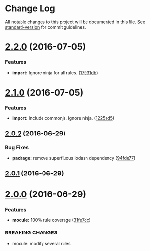 # Change Log

All notable changes to this project will be documented in this file. See [standard-version](https://github.com/conventional-changelog/standard-version) for commit guidelines.

<a name="2.2.0"></a>
# [2.2.0](https://github.com/ninja/eslint-config-ninja/compare/v2.1.0...v2.2.0) (2016-07-05)


### Features

* **import:** Ignore ninja for all rules. ([17931db](https://github.com/ninja/eslint-config-ninja/commit/17931db))



<a name="2.1.0"></a>
# [2.1.0](https://github.com/ninja/eslint-config-ninja/compare/v2.0.2...v2.1.0) (2016-07-05)


### Features

* **import:** Include commonjs. Ignore ninja. ([1225ad5](https://github.com/ninja/eslint-config-ninja/commit/1225ad5))



<a name="2.0.2"></a>
## [2.0.2](https://github.com/ninja/eslint-config-ninja/compare/v2.0.1...v2.0.2) (2016-06-29)


### Bug Fixes

* **package:** remove superfluous lodash dependency ([94fde77](https://github.com/ninja/eslint-config-ninja/commit/94fde77))



<a name="2.0.1"></a>
## [2.0.1](https://github.com/ninja/eslint-config-ninja/compare/v2.0.0...v2.0.1) (2016-06-29)



<a name="2.0.0"></a>
# [2.0.0](https://github.com/ninja/eslint-config-ninja/compare/1.1.5...v2.0.0) (2016-06-29)


### Features

* **module:** 100% rule coverage ([31fe7dc](https://github.com/ninja/eslint-config-ninja/commit/31fe7dc))


### BREAKING CHANGES

* module: modify several rules
